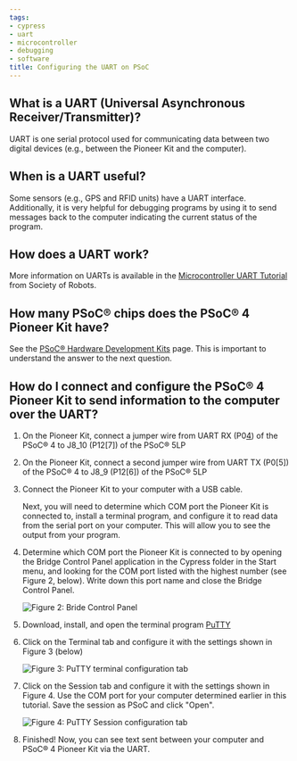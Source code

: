 ```yaml
---
tags:
- cypress
- uart
- microcontroller
- debugging
- software
title: Configuring the UART on PSoC
---
```


## What is a UART (Universal Asynchronous Receiver/Transmitter)?

UART is one serial protocol used for communicating data between two digital devices (e.g., between the Pioneer Kit and the computer).

## When is a UART useful?

Some sensors (e.g., GPS and RFID units) have a UART interface. Additionally, it is very helpful for debugging programs by using it to send messages back to the computer indicating the current status of the program.

## How does a UART work?

More information on UARTs is available in the [Microcontroller UART Tutorial](http://www.societyofrobots.com/microcontroller_uart.shtml) from Society of Robots.

## How many PSoC® chips does the PSoC® 4 Pioneer Kit have?

See the [PSoC® Hardware Development Kits](/psoc-hardware-development-kits/) page. This is important to understand the answer to the next question.

## How do I connect and configure the PSoC® 4 Pioneer Kit to send information to the computer over the UART?

1.  On the Pioneer Kit, connect a jumper wire from UART RX (P0[4](/figures/figure_260.png)) of the PSoC® 4 to J8_10 (P12[7]) of the PSoC® 5LP

2.  On the Pioneer Kit, connect a second jumper wire from UART TX (P0[5]) of the PSoC® 4 to J8_9 (P12[6]) of the PSoC® 5LP

3.  Connect the Pioneer Kit to your computer with a USB cable.

    Next, you will need to determine which COM port the Pioneer Kit is connected to, install a terminal program, and configure it to read data from the serial port on your computer. This will allow you to see the output from your program.

4.  Determine which COM port the Pioneer Kit is connected to by opening the Bridge Control Panel application in the Cypress folder in the Start menu, and looking for the COM port listed with the highest number (see Figure 2, below). Write down this port name and close the Bridge Control Panel.

    ![Figure 2: Bride Control Panel](/figures/figure_259.png)

5.  Download, install, and open the terminal program [PuTTY](http://www.chiark.greenend.org.uk/~sgtatham/putty/)

6.  Click on the Terminal tab and configure it with the settings shown in Figure 3 (below)

    ![Figure 3: PuTTY terminal configuration tab](/larger/image0073.png)

7.  Click on the Session tab and configure it with the settings shown in Figure 4. Use the COM port for your computer determined earlier in this tutorial. Save the session as PSoC and click "Open".

    ![Figure 4: PuTTY Session configuration tab](/figures/figure_260.png)
    
8.  Finished! Now, you can see text sent between your computer and PSoC® 4 Pioneer Kit via the UART.
